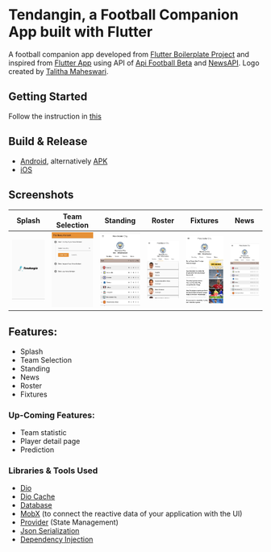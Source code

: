 # Tendangin, a Football Companion App built with Flutter

A football companion app developed from [Flutter Boilerplate Project](https://github.com/zubairehman/flutter-boilerplate-project) and inspired from [Flutter App](https://github.com/shichunlei/flutter_app) using API of [Api Football Beta](https://www.api-football.com/documentation-beta) and [NewsAPI](https://newsapi.org/). Logo created by [Talitha Maheswari](https://www.instagram.com/talithamaheswari/). 

## Getting Started

Follow the instruction in [this](https://github.com/zubairehman/flutter-boilerplate-project)

## Build & Release
* [Android](https://flutter.dev/docs/deployment/android), alternatively [APK](https://s.id/vicon-GDSK-produksi)
* [iOS](https://flutter.dev/docs/deployment/ios)

## Screenshots
| Splash  | Team Selection | Standing  | Roster | Fixtures | News |
| ------------- | ------------- | ------------- | ------------- | ------------- | ------------- |
| ![1](assets/images/screenshots/ss_1.jpg?raw=true "Splash") | ![2](assets/images/screenshots/ss_2.jpg?raw=true "Team Selection") | ![3](assets/images/screenshots/ss_3.jpg?raw=true "Standing") | ![4](assets/images/screenshots/ss_4.jpg?raw=true "Roster") | ![5](assets/images/screenshots/ss_5.jpg?raw=true "Fixtures")|![6](assets/images/screenshots/ss_3.jpg?raw=true "News") |


##  Features:

* Splash
* Team Selection
* Standing
* News
* Roster
* Fixtures

### Up-Coming Features:

* Team statistic
* Player detail page
* Prediction

### Libraries & Tools Used

* [Dio](https://github.com/flutterchina/dio)
* [Dio Cache](https://github.com/hurshi/dio-http-cache)
* [Database](https://github.com/tekartik/sembast.dart)
* [MobX](https://github.com/mobxjs/mobx.dart) (to connect the reactive data of your application with the UI)
* [Provider](https://github.com/rrousselGit/provider) (State Management)
* [Json Serialization](https://github.com/dart-lang/json_serializable)
* [Dependency Injection](https://github.com/google/inject.dart)


